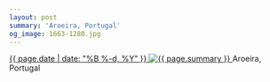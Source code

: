 ```yaml
---
layout: post
summary: 'Aroeira, Portugal'
og_image: 1663-1280.jpg
---
```


<p>
 <time>
  <a href="/1663">
   {{ page.date | date: "%B %-d, %Y" }}
  </a>
 </time>
 <a href="/1663">
  <img alt="{{ page.summary }}" sizes="(min-width: 700px) 50vw, calc(100vw - 2rem)" src="{{ site.assets_url }}/1663-640.jpg" srcset="{{ site.assets_url }}/1663-320.jpg 320w, {{ site.assets_url }}/1663-640.jpg 640w, {{ site.assets_url }}/1663-960.jpg 960w, {{ site.assets_url }}/1663-1280.jpg 1280w"/>
 </a>
 <span>
  Aroeira, Portugal
 </span>
</p>

